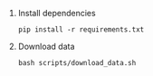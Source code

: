 1. Install dependencies
    ```console
    pip install -r requirements.txt
    ```
2. Download data
    ```console
    bash scripts/download_data.sh
    ```